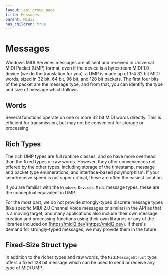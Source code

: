```yaml
---
layout: api_group_page
title: Messages
parent: Midi2
has_children: true
---
```


# Messages

Windows MIDI Services messages are all sent and received in Universal MIDI Packet (UMP) format, even if the device is a bytestream MIDI 1.0 device (we do the translation for you). a UMP is made up of 1-4 32 bit MIDI words, sized in 32 bit, 64 bit, 96 bit, and 128 bit packets. The first four bits of the packet are the message type, and from that, you can identify the type and size of message which follows.

## Words

Several functions operate on one or more 32 bit MIDI words directly. This is efficient for transmission, but may not be convenient for storage or processing. 

## Rich Types

The rich UMP types are full runtime classes, and so have more overhead than the fixed types or raw words. However, they offer conveniences not offered by the other types, including storage of the timestamp, message and packet type enumerations, and interface-based polymorphism. If your send/receive speed is not super critical, these are often the easiest solution.

If you are familiar with the `Windows.Devices.Midi` message types, these are the conceptual equivalent in UMP. 

For the most part, we do not provide strongly-typed discrete message types (like specific MIDI 2.0 Channel Voice messages or similar) in the API as that is a moving target, and many applications also include their own message creation and processing functions using their own libraries or any of the libraries included on [https://midi2.dev](https://midi2.dev). If there's demand for strongly-typed messages, we may provide them in the future.

## Fixed-Size Struct type

In addition to the richer types and raw words, the `MidiMessageStruct` type offers a fixed 128 bit message which can be used to send or receive any type of MIDI UMP.
